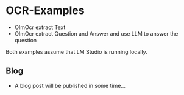 # OCR-Examples

- OlmOcr extract Text
- OlmOcr extract Question and Answer and use LLM to answer the question

Both examples assume that LM Studio is running locally.

## Blog
- A blog post will be published in some time...
